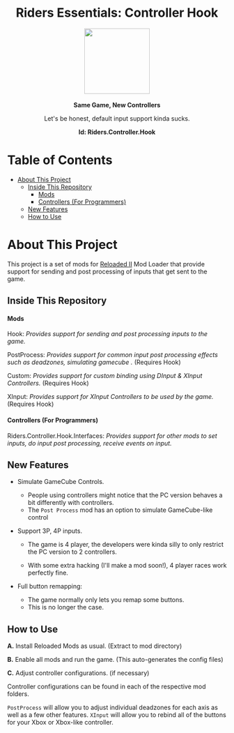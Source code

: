 <div align="center">
	<h1>Riders Essentials: Controller Hook</h1>
	<img src="https://i.imgur.com/BjPn7rU.png" width="150" align="center" />
	<br/> <br/>
	<strong>Same Game, New Controllers</strong>
    <p>Let's be honest, default input support kinda sucks.<br/></p>
<b>Id: Riders.Controller.Hook</b>
</div>

# Table of Contents
- [About This Project](#about-this-project)
  - [Inside This Repository](#inside-this-repository)
      - [Mods](#mods)
      - [Controllers (For Programmers)](#controllers-for-programmers)
  - [New Features](#new-features)
  - [How to Use](#how-to-use)

# About This Project

This project is a set of mods for [Reloaded II](https://github.com/Reloaded-Project/Reloaded-II) Mod Loader that provide support for sending and post processing of inputs that get sent to the game.

## Inside This Repository

#### Mods
Hook: *Provides support for sending and post processing inputs to the game.*

PostProcess: *Provides support for common input post processing effects such as deadzones, simulating gamecube .* (Requires Hook)

Custom: *Provides support for custom binding using DInput & XInput Controllers.* (Requires Hook)

XInput: *Provides support for XInput Controllers to be used by the game.* (Requires Hook)

#### Controllers (For Programmers)
Riders.Controller.Hook.Interfaces: *Provides support for other mods to set inputs, do input post processing, receive events on input.*

## New Features
- Simulate GameCube Controls.
	- People using controllers might notice that the PC version behaves a bit differently with controllers.
	- The `Post Process` mod has an option to simulate GameCube-like control

- Support 3P, 4P inputs.
	- The game is 4 player, the developers were kinda silly to only restrict the PC version to 2 controllers.
	
	- With some extra hacking (I'll make a mod soon!), 4 player races work perfectly fine.
	
- Full button remapping:
	- The game normally only lets you remap some buttons.
	- This is no longer the case.

## How to Use
**A.** Install Reloaded Mods as usual. (Extract to mod directory)

**B.** Enable all mods and run the game. (This auto-generates the config files)

**C.** Adjust controller configurations. (if necessary)

Controller configurations can be found in each of the respective mod folders.

`PostProcess` will allow you to adjust individual deadzones for each axis as well as a few other features.
`XInput` will allow you to rebind all of the buttons for your Xbox or Xbox-like controller.
